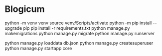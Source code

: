 # Blogicum
python -m venv venv
source venv/Scripts/activate
python -m pip install --upgrade pip
pip install -r requirements.txt
python manage.py makemigrations
python manage.py migrate
python manage.py runserver

python manage.py loaddata db.json 
python manage.py createsuperuser
python manage.py startapp core